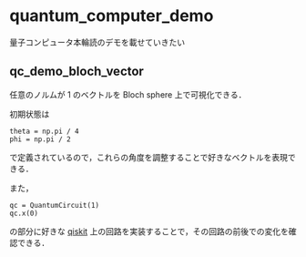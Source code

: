 # quantum_computer_demo
量子コンピュータ本輪読のデモを載せていきたい

## qc_demo_bloch_vector
任意のノルムが 1 のベクトルを Bloch sphere 上で可視化できる．

初期状態は
```
theta = np.pi / 4
phi = np.pi / 2
```
で定義されているので，これらの角度を調整することで好きなベクトルを表現できる．

また，
```
qc = QuantumCircuit(1)
qc.x(0)
```
の部分に好きな [qiskit](https://qiita.com/tare_/items/0753a977de9d8d3348a2) 上の回路を実装することで，その回路の前後での変化を確認できる．
